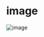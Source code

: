 # image

![image](https://github.com/RogerJTX/Paper_sharing/blob/master/Automatic_Acquisition_of_Hyponyms_from_Large_Text_Corpora.png)


